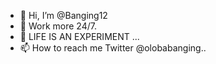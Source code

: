 - 👋 Hi, I’m @Banging12
- 👀 Work more 24/7. 
- 🌱 LIFE IS AN EXPERIMENT ...
- 📫 How to reach me Twitter @olobabanging..


<!---
Banging12/Banging12 is a ✨ special ✨ repository because its `README.md` (this file) appears on your GitHub profile.
You can click the Preview link to take a look at your changes.
--->
